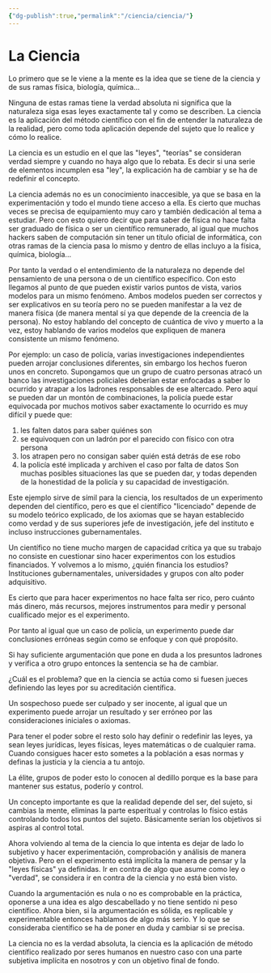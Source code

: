 ```yaml
---
{"dg-publish":true,"permalink":"/ciencia/ciencia/"}
---
```



# La Ciencia

Lo primero que se le viene a la mente es la idea que se tiene de la ciencia y de sus ramas física, biología, química...

Ninguna de estas ramas tiene la verdad absoluta ni significa que la naturaleza siga esas leyes exactamente tal y como se describen. La ciencia es la aplicación del método científico con el fin de entender la naturaleza de la realidad, pero como toda aplicación depende del sujeto que lo realice y cómo lo realice.

La ciencia es un estudio en el que las "leyes", "teorías" se consideran verdad siempre y cuando no haya algo que lo rebata. Es decir si una serie de elementos incumplen esa "ley", la explicación ha de cambiar y se ha de redefinir el concepto.

La ciencia además no es un conocimiento inaccesible, ya que se basa en la experimentación y todo el mundo tiene acceso a ella. Es cierto que muchas veces se precisa de equipamiento muy caro y también dedicación al tema a estudiar. Pero con esto quiero decir que para saber de física no hace falta ser graduado de física o ser un científico remunerado, al igual que muchos hackers saben de computación sin tener un título oficial de informática, con otras ramas de la ciencia pasa lo mismo y dentro de ellas incluyo a la física, química, biología...

Por tanto la verdad o el entendimiento de la naturaleza no depende del pensamiento de una persona o de un científico específico. Con esto llegamos al punto de que pueden existir varios puntos de vista, varios modelos para un mismo fenómeno. Ambos modelos pueden ser correctos y ser explicativos en su teoría pero no se pueden manifestar a la vez de manera física (de manera mental sí ya que depende de la creencia de la persona). No estoy hablando del concepto de cuántica de vivo y muerto a la vez, estoy hablando de varios modelos que expliquen de manera consistente un mismo fenómeno.

Por ejemplo: un caso de policía, varias investigaciones independientes pueden arrojar conclusiones diferentes, sin embargo los hechos fueron unos en concreto.
Supongamos que un grupo de cuatro personas atracó un banco las investigaciones policiales deberían estar enfocadas a saber lo ocurrido y atrapar a los ladrones responsables de ese altercado. Pero aquí se pueden dar un montón de combinaciones, la policía puede estar equivocada por muchos motivos saber exactamente lo ocurrido es muy difícil y puede que:
1) les falten datos para saber quiénes son
2) se equivoquen con un ladrón por el parecido con físico con otra persona
3) los atrapen pero no consigan saber quién está detrás de ese robo
4) la policía esté implicada y archiven el caso por falta de datos
Son muchas posibles situaciones las que se pueden dar, y todas dependen de la honestidad de la policía y su capacidad de investigación.

Este ejemplo sirve de símil para la ciencia, los resultados de un experimento dependen del científico, pero es que el científico "licenciado" depende de su modelo teórico explicado, de los axiomas que se hayan establecido como verdad y de sus superiores jefe de investigación, jefe del instituto e incluso instrucciones gubernamentales.

Un científico no tiene mucho margen de capacidad crítica ya que su trabajo no consiste en cuestionar sino hacer experimentos con los estudios financiados. Y volvemos a lo mismo, ¿quién financia los estudios? Instituciones gubernamentales, universidades y grupos con alto poder adquisitivo.

Es cierto que para hacer experimentos no hace falta ser rico, pero cuánto más dinero, más recursos, mejores instrumentos para medir y personal cualificado mejor es el experimento.

Por tanto al igual que un caso de policía, un experimento puede dar conclusiones erróneas según como se enfoque y con qué propósito.

Si hay suficiente argumentación que pone en duda a los presuntos ladrones y verifica a otro grupo entonces la sentencia se ha de cambiar.

¿Cuál es el problema? que en la ciencia se actúa como si fuesen jueces definiendo las leyes por su acreditación científica.

Un sospechoso puede ser culpado y ser inocente, al igual que un experimento puede arrojar un resultado y ser erróneo por las consideraciones iniciales o axiomas.

Para tener el poder sobre el resto solo hay definir o redefinir las leyes, ya sean leyes jurídicas, leyes físicas, leyes matemáticas o de cualquier rama. Cuando consigues hacer esto sometes a la población a esas normas y definas la justicia y la ciencia a tu antojo.

La élite, grupos de poder esto lo conocen al dedillo porque es la base para mantener sus estatus, poderío y control.

Un concepto importante es que la realidad depende del ser, del sujeto, si cambias la mente, eliminas la parte esperitual y controlas lo físico estás controlando todos los puntos del sujeto. Básicamente serían los objetivos si aspiras al control total.


Ahora volviendo al tema de la ciencia lo que intenta es dejar de lado lo subjetivo y hacer experimentación, comprobación y análisis de manera objetiva. Pero en el experimento está implícita la manera de pensar y la "leyes físicas" ya definidas. Ir en contra de algo que asume como ley o "verdad", se considera ir en contra de la ciencia y no está bien visto.

Cuando la argumentación es nula o no es comprobable en la práctica, oponerse a una idea es algo descabellado y no tiene sentido ni peso científico.
Ahora bien, si la argumentación es sólida, es replicable y experimentable entonces hablamos de algo más serio. Y lo que se consideraba científico se ha de poner en duda y cambiar si se precisa.

La ciencia no es la verdad absoluta, la ciencia es la aplicación de método científico realizado por seres humanos en nuestro caso con una parte subjetiva implícita en nosotros y con un objetivo final de fondo.
